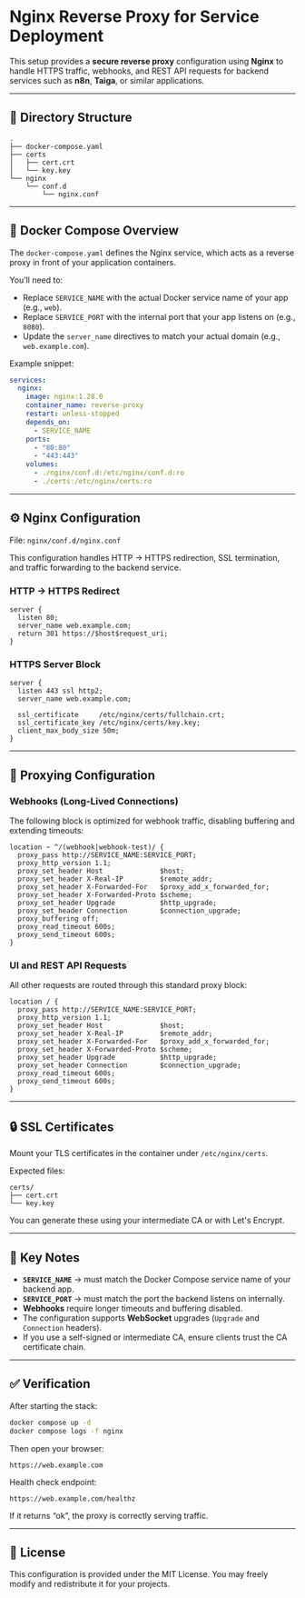 # Nginx Reverse Proxy for Service Deployment

This setup provides a **secure reverse proxy** configuration using **Nginx** to handle HTTPS traffic, webhooks, and REST API requests for backend services such as **n8n**, **Taiga**, or similar applications.

---

## 🧩 Directory Structure

```
.
├── docker-compose.yaml
├── certs
│   ├── cert.crt
│   └── key.key
└── nginx
    └── conf.d
        └── nginx.conf
```

---

## 🐳 Docker Compose Overview

The `docker-compose.yaml` defines the Nginx service, which acts as a reverse proxy in front of your application containers.

You’ll need to:
- Replace `SERVICE_NAME` with the actual Docker service name of your app (e.g., `web`).
- Replace `SERVICE_PORT` with the internal port that your app listens on (e.g., `8080`).
- Update the `server_name` directives to match your actual domain (e.g., `web.example.com`).

Example snippet:

```yaml
services:
  nginx:
    image: nginx:1.28.0
    container_name: reverse-proxy
    restart: unless-stopped
    depends_on:
      - SERVICE_NAME
    ports:
      - "80:80"
      - "443:443"
    volumes:
      - ./nginx/conf.d:/etc/nginx/conf.d:ro
      - ./certs:/etc/nginx/certs:ro
```

---

## ⚙️ Nginx Configuration

File: `nginx/conf.d/nginx.conf`

This configuration handles HTTP → HTTPS redirection, SSL termination, and traffic forwarding to the backend service.

### HTTP → HTTPS Redirect
```nginx
server {
  listen 80;
  server_name web.example.com;
  return 301 https://$host$request_uri;
}
```

### HTTPS Server Block
```nginx
server {
  listen 443 ssl http2;
  server_name web.example.com;

  ssl_certificate     /etc/nginx/certs/fullchain.crt;
  ssl_certificate_key /etc/nginx/certs/key.key;
  client_max_body_size 50m;
}
```

---

## 🔁 Proxying Configuration

### Webhooks (Long-Lived Connections)
The following block is optimized for webhook traffic, disabling buffering and extending timeouts:

```nginx
location ~ ^/(webhook|webhook-test)/ {
  proxy_pass http://SERVICE_NAME:SERVICE_PORT;
  proxy_http_version 1.1;
  proxy_set_header Host              $host;
  proxy_set_header X-Real-IP         $remote_addr;
  proxy_set_header X-Forwarded-For   $proxy_add_x_forwarded_for;
  proxy_set_header X-Forwarded-Proto $scheme;
  proxy_set_header Upgrade           $http_upgrade;
  proxy_set_header Connection        $connection_upgrade;
  proxy_buffering off;
  proxy_read_timeout 600s;
  proxy_send_timeout 600s;
}
```

### UI and REST API Requests
All other requests are routed through this standard proxy block:
```nginx
location / {
  proxy_pass http://SERVICE_NAME:SERVICE_PORT;
  proxy_http_version 1.1;
  proxy_set_header Host              $host;
  proxy_set_header X-Real-IP         $remote_addr;
  proxy_set_header X-Forwarded-For   $proxy_add_x_forwarded_for;
  proxy_set_header X-Forwarded-Proto $scheme;
  proxy_set_header Upgrade           $http_upgrade;
  proxy_set_header Connection        $connection_upgrade;
  proxy_read_timeout 600s;
  proxy_send_timeout 600s;
}
```

---

## 🔒 SSL Certificates

Mount your TLS certificates in the container under `/etc/nginx/certs`.

Expected files:
```
certs/
├── cert.crt
└── key.key
```

You can generate these using your intermediate CA or with Let's Encrypt.

---

## 🧠 Key Notes

- **`SERVICE_NAME`** → must match the Docker Compose service name of your backend app.
- **`SERVICE_PORT`** → must match the port the backend listens on internally.
- **Webhooks** require longer timeouts and buffering disabled.
- The configuration supports **WebSocket** upgrades (`Upgrade` and `Connection` headers).
- If you use a self-signed or intermediate CA, ensure clients trust the CA certificate chain.

---

## ✅ Verification

After starting the stack:

```bash
docker compose up -d
docker compose logs -f nginx
```

Then open your browser:
```
https://web.example.com
```

Health check endpoint:
```
https://web.example.com/healthz
```

If it returns “ok”, the proxy is correctly serving traffic.

---

## 🧾 License

This configuration is provided under the MIT License.
You may freely modify and redistribute it for your projects.
